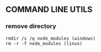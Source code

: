 
## COMMAND LINE UTILS

### remove directory

```
rmdir /s /q node_modules (windows)
rm -r -f node_modules (linux)
```

